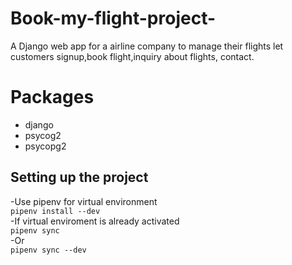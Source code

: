 # Book-my-flight-project-

A Django web app for a airline company to manage their flights let customers signup,book flight,inquiry about flights, contact.

# Packages
- django
- psycog2
- psycopg2 


## Setting up the project
-Use pipenv for virtual environment \
`pipenv install --dev`\
-If virtual enviroment is already activated\
`pipenv sync         `\
-Or\
`pipenv sync --dev   `
